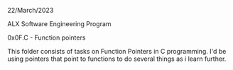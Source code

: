 22/March/2023

ALX Software Engineering Program

0x0F.C - Function pointers

This folder consists of tasks on Function Pointers in C programming.
I'd be using pointers that point to functions to do several things as i learn further.
